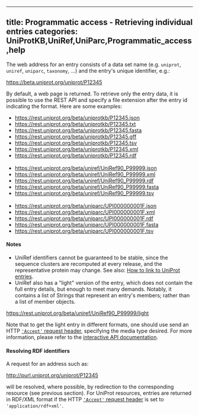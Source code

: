 
---
title: Programmatic access - Retrieving individual entries
categories: UniProtKB,UniRef,UniParc,Programmatic_access,help
---

The web address for an entry consists of a data set name (e.g. `uniprot`, `uniref`, `uniparc`, `taxonomy`, ...) and the 
entry's unique identifier, e.g.:

https://beta.uniprot.org/uniprot/P12345

By default, a web page is returned. To retrieve only the entry data, it is possible
to use the REST API and specify a file extension after the entry id indicating the format. 
Here are some examples:
                          
* https://rest.uniprot.org/beta/uniprotkb/P12345.json
* https://rest.uniprot.org/beta/uniprotkb/P12345.txt
* https://rest.uniprot.org/beta/uniprotkb/P12345.fasta
* https://rest.uniprot.org/beta/uniprotkb/P12345.gff
* https://rest.uniprot.org/beta/uniprotkb/P12345.tsv
* https://rest.uniprot.org/beta/uniprotkb/P12345.xml
* https://rest.uniprot.org/beta/uniprotkb/P12345.rdf
 <br><br> 
* https://rest.uniprot.org/beta/uniref/UniRef90_P99999.json
* https://rest.uniprot.org/beta/uniref/UniRef90_P99999.xml
* https://rest.uniprot.org/beta/uniref/UniRef90_P99999.rdf
* https://rest.uniprot.org/beta/uniref/UniRef90_P99999.fasta
* https://rest.uniprot.org/beta/uniref/UniRef90_P99999.tsv
  <br><br>                                                                     
* https://rest.uniprot.org/beta/uniparc/UPI000000001F.json
* https://rest.uniprot.org/beta/uniparc/UPI000000001F.xml
* https://rest.uniprot.org/beta/uniparc/UPI000000001F.rdf
* https://rest.uniprot.org/beta/uniparc/UPI000000001F.fasta
* https://rest.uniprot.org/beta/uniparc/UPI000000001F.tsv
                                                        
#### Notes
* UniRef identifiers cannot be guaranteed to be stable, since the sequence clusters are recomputed at every 
release, and the representative protein may change. 
See also: [How to link to UniProt entries](http://www.uniprot.org/help/linking%5Fto%5Funiprot).
* UniRef also has a "light" version of the entry, which does not contain the full entry details, but enough to meet 
many demands. Notably, it contains a list of Strings that represent an entry's members;
rather than a list of member objects.

https://rest.uniprot.org/beta/uniref/UniRef90_P99999/light

Note that to get the light entry in different formats, one should use send an HTTP [`'Accept'` request header](http://www.w3.org/Protocols/rfc2616/rfc2616%2Dsec14.html),
specifying the media type desired. For more information, please refer to the [interactive API documentation](https://rest.uniprot.org/beta/docs/?urls.primaryName=uniref#/uniref/getById).

#### Resolving RDF identifiers

A request for an address such as:

http://purl.uniprot.org/uniprot/P12345

will be resolved, where possible, by redirection to the corresponding resource (see previous section). For UniProt 
resources, entries are returned in RDF/XML format if the 
HTTP [`'Accept'` request header](http://www.w3.org/Protocols/rfc2616/rfc2616%2Dsec14.html) is set to
`'application/rdf+xml'`.

